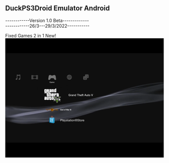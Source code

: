 ## DuckPS3Droid Emulator Android

------------Version 1.0 Beta-------------\
------------26/3---29/3/2022-----------

Fixed Games 2 in 1 New!\
![](README/095354.png)
